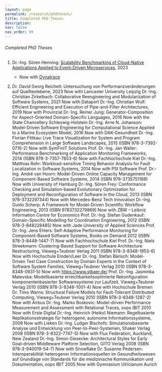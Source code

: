 ```yaml
---
layout: page
permalink: /research/phdtheses/
title: Completed PhD Theses
description:
nav: false
nav_order: 99
---
```


###### Completed PhD Theses

1. Dr.-Ing. Sören Henning: [Scalability Benchmarking of Cloud-Native Applications Applied to Event-Driven Microservices](https://doi.org/10.21941/kcss/2023/2), 2023
    - Now with [Dynatrace](http://www.dynatrace.com)

1. Dr. David Georg Reichelt: Untersuchung von Performanzveränderungen auf Quelltextebene, 2023
        Now with Lancaster University Leipzig
    Dr.-Ing. Christian Zirkelbach: Collaborative Reengineering and Modularization of Software Systems, 2021
        Now with Dataport
    Dr.-Ing. Christian Wulf: Efficient Engineering and Execution of Pipe-and-Filter Architectures, 2019
        Now with Provinzial
    Dr.-Ing. Reiner Jung: Generator-Composition for Aspect-Oriented Domain-Specific Languages, 2016
        Now with the State Chancellery Schleswig-Holstein
    Dr.-Ing. Arne N. Johanson: Model-Driven Software Engineering for Computational Science Applied to a Marine Ecosystem Model, 2016
        Now with DAK-Gesundheit
    Dr.-Ing. Florian Fittkau: Live Trace Visualization for System and Program Comprehension in Large Software Landscapes, 2015 (ISBN 978-3-7392-0716-2)
        Now with SymFinIT Solutions
    Prof. Dr.-Ing. Jan Waller: Performance Benchmarking of Application Monitoring Frameworks, 2014 (ISBN 978-3-7357-7853-6)
        Now with Fachhochschule Kiel
    Dr.-Ing. Matthias Rohr: Workload-sensitive Timing Behavior Analysis for Fault Localization in Software Systems, 2014
        Now with PSI Software
    Prof. Dr.-Ing. André van Hoorn: Model-Driven Online Capacity Management for Component-Based Software Systems, 2014 (ISBN 978-3735751188)
        Now with University of Hamburg
    Dr.-Ing. Sören Frey: Conformance Checking and Simulation-based Evolutionary Optimization for Deployment and Reconfiguration of Software in the Cloud, 2013 (ISBN 978-3732297344)
        Now with Mercedes-Benz Tech Innovation
    Dr.-Ing. Guido Scherp: A Framework for Model-Driven Scientific Workflow Engineering, 2013 (ISBN 9783732279869)
        Now with ZBW – Leibniz Information Centre for Economics
    Prof. Dr.-Ing. Stefan Gudenkauf: Domain-Specific Modelling for Coordination Engineering, 2012 (ISBN 978-3-848228485)
        Now with Jade University of Applied Sciences
    Prof. Dr.-Ing. Jens Ehlers: Self-Adaptive Performance Monitoring for Component-Based Software Systems, Books on Demand 2012 (ISBN 978-3-8448-1447-7)
        Now with Fachhochschule Kiel
    Prof. Dr.-Ing. Niels Streekmann: Clustering-Based Support for Software Architecture Restructuring, Vieweg+Teubner Verlag 2011 (ISBN 978-3-8348-1953-6)
        Now with Hochschule Emden/Leer
    Dr.-Ing. Stefan Bärisch: Model-Driven Test Case Construction by Domain Experts in the Context of Software System Families, Vieweg+Teubner Verlag 2010 (ISBN 978-3-8348-0931-5)
        Now with https://www.stbaer.de/
    Prof. Dr.-Ing. Jasminka Matevska: Modellbasierte erreichbarkeitsoptimierte Rekonfiguration komponentenbasierter Softwaresysteme zur Laufzeit, Vieweg+Teubner Verlag 2010 (ISBN 978-3-8348-1001-4)
        Now with Hochschule Bremen
    Dr. Timo Warns: Structural Failure Models for Fault-Tolerant Distributed Computing, Vieweg+Teubner Verlag 2010 (ISBN 978-3-8348-1287-2)
        Now with Airbus
    Dr.-Ing. Marko Boskovic: Model-driven Performance Measurement and Assessment with Relational Traces, oops IBIT 2010
        Now with Erste Digital
    Dr.-Ing. Heinrich (Heiko) Niemann: Regelbasierte Replikationsstrategie für heterogene, autonome Informationssysteme, 2009
        Now with Lieken
    Dr.-Ing. Ludger Bischofs: Simulationsbasierte Analyse und Entwicklung von Peer-to-Peer-Systemen, Shaker Verlag 2008 (ISBN 978-3-8322-7747-5)
        Now with Flux Federation, Auckland, New Zealand
    Dr.-Ing. Simon Giesecke: Architectural Styles for Early Goal-driven Middleware Platform Selection, GITO Verlag 2008 (ISBN 978-3-940019-54-7)
        Now with Snowflake
    Dr. Susanne Pedersen: Interoperabilität heterogener Informationsquellen im Gesundheitswesen auf Grundlage von Standards für die medizinische Kommunikation und Dokumentation, oops IBIT 2005
        Now with Gymnasium Ulricianum Aurich

